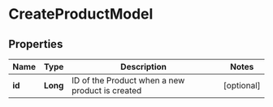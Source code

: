
# CreateProductModel

## Properties
Name | Type | Description | Notes
------------ | ------------- | ------------- | -------------
**id** | **Long** | ID of the Product when a new product is created |  [optional]



